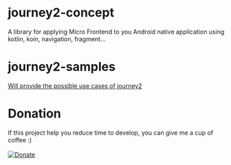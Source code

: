 # journey2-concept
A library for applying Micro Frontend to you Android native application using kotlin, koin, navigation, fragment...

# journey2-samples
[Will provide the possible use cases of journey2](https://github.com/luke-ninja/journey2-samples)

# Donation
If this project help you reduce time to develop, you can give me a cup of coffee :) \
\
[![Donate](https://img.shields.io/badge/Donate-PayPal-green.svg)](https://www.paypal.com/paypalme/lukeninja)
